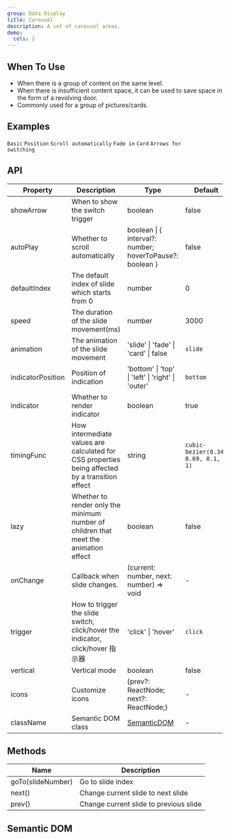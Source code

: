 ```yaml
---
group: Data Display
title: Carousel
description: A set of carousel areas.
demo:
  cols: 2
---
```


## When To Use

- When there is a group of content on the same level.
- When there is insufficient content space, it can be used to save space in the form of a revolving door.
- Commonly used for a group of pictures/cards.

## Examples

<!-- prettier-ignore -->
<code src="./demo/basic.tsx">Basic</code>
<code src="./demo/position.tsx">Position</code>
<code src="./demo/autoplay.tsx">Scroll automatically</code>
<code src="./demo/fade.tsx">Fade in</code>
<code src="./demo/card.tsx">Card</code>
<code src="./demo/arrows.tsx" version="5.17.0">Arrows for switching</code>

## API

| Property | Description | Type | Default | Version |
| --- | --- | --- | --- | --- |
| showArrow | When to show the switch trigger | boolean | false |  |
| autoPlay | Whether to scroll automatically | boolean \| { interval?: number; hoverToPause?: boolean } | false |  |
| defaultIndex | The default index of slide which starts from 0 | number | 0 |  |
| speed | The duration of the slide movement(ms) | number | 3000 |  |
| animation | The animation of the slide movement | 'slide' \| 'fade' \| 'card' \| false | `slide` |
| indicatorPosition | Position of indication | 'bottom' \| 'top' \| 'left' \| 'right' \| 'outer' | `bottom` |  |
| indicator | Whether to render indicator | boolean | true |  |
| timingFunc | How intermediate values are calculated for CSS properties being affected by a transition effect | string | `cubic-bezier(0.34, 0.69, 0.1, 1)` |  |
| lazy | Whether to render only the minimum number of children that meet the animation effect | boolean | false |  |
| onChange | Callback when slide changes. | (current: number, next: number) => void | - |  |
| trigger | How to trigger the slide switch, click/hover the indicator, click/hover 指示器 | 'click' \| 'hover' | `click` |  |
| vertical | Vertical mode | boolean | false |  |
| icons | Customize icons | {prev?: ReactNode; next?: ReactNode;} | - |  |
| className | Semantic DOM class | [SemanticDOM](#semantic-dom) | - |  |

## Methods

| Name              | Description                            |
| ----------------- | -------------------------------------- |
| goTo(slideNumber) | Go to slide index                      |
| next()            | Change current slide to next slide     |
| prev()            | Change current slide to previous slide |

## Semantic DOM

<code src="./demo/_semantic.tsx" simplify></code>
